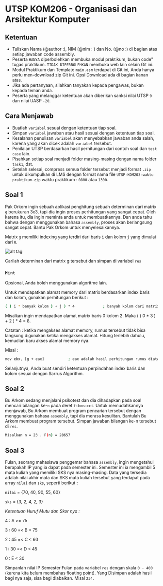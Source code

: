 # UTSP KOM206 - Organisasi dan Arsitektur Komputer

## Ketentuan
- Tuliskan Nama (@author :), NIM (@nim : ) dan No. (@no :) di bagian atas setiap jawaban code assembly.
- Peserta `HANYA` diperbolehkan membuka modul praktikum, bukan code" tugas praktikum. `TIDAK DIPERBOLEHKAN` membuka web lain selain Git ini.
- Modul Praktikum dan Template `main.asm` terdapat di Git ini, Anda hanya perlu men-download zip Git ini. Opsi Download ada di bagian kanan atas.
- Jika ada pertanyaan, silahkan tanyakan kepada pengawas, bukan kepada teman anda.
- Peserta yang melanggar ketentuan akan diberikan sanksi nilai UTSP `0` dan nilai UASP `-20`.


## Cara Menjawab
- Buatlah `variabel` sesuai dengan ketentuan tiap soal.
- Simpan `variabel` jawaban atau hasil sesuai dengan ketentuan tiap soal.
- Kesalahan penulisan `variabel` akan menyebabkan jawaban anda salah, karena yang akan dicek adalah `variabel` tersebut.
- Penilaian UTSP berdasarkan hasil perhitungan dari contoh soal dan `test case` lain.
- Pisahkan setiap soal menjadi folder masing-masing dengan nama folder `task1`, dst.
- Setelah selesai, compress semua folder tersebut menjadi format `.zip` untuk dikumpulkan di LMS dengan format nama file
`UTSP-KOM203-waktu praktikum.zip` waktu praktikum : `0800` atau `1300`.

## Soal 1

Pak Orkom ingin sebuah aplikasi penghitung sebuah determinan dari matrix ` g ` berukuran 3x3, tapi dia ingin proses perhitungan yang sangat cepat.
Oleh karena itu, dia ingin meminta anda untuk membuatkannya. Dan anda tahu bahwa dengan menggunakan bahasa `assembly`, proses akan
berlangsung sangat cepat. Bantu Pak Orkom untuk menyelesaikannya.

Matrix `g` memiliki indexing yang terdiri dari baris `i` dan kolom `j` yang dimulai dari `0`.

![alt tag](http://www.cmsc.uwa.edu.au/__data/assets/image/0010/760546/formula-1.gif)

Carilah determinan dari matrix g tersebut dan simpan di variabel ` res `

### `Hint`

Opsional, Anda boleh menggunakan algoritme lain.

Untuk mendapatkan alamat memory dari matrix berdasarkan index baris dan kolom, gunakan perhitungan berikut :
```bash
( ( i * banyak kolom ) + j ) * 4             ; banyak kolom dari matrix 3x3 = 3
```
Misalkan ingin mendapatkan alamat matrix baris 0 kolom 2. Maka ( ( 0 * 3 ) + 2 ) * 4 = 8.

Catatan : ketika mengakses alamat memory, rumus tersebut tidak bisa langsung digunakan ketika mengakses alamat.
Hitung terlebih dahulu, kemudian baru akses alamat memory nya.

Misal :
```bash
mov ebx, [g + eax]           ; eax adalah hasil perhitungan rumus diatas.
```

Selanjutnya, Anda buat sendiri ketentuan perpindahan index baris dan kolom sesuai dengan Sarrus Algorithm.



## Soal 2

Bu Arkom sedang menjalani psikotest dan dia dihadapkan pada soal mencari bilangan ke-`n` pada deret `fibonacci`. Untuk memudahkannya
menjawab, Bu Arkom membuat program pencarian tersebut dengan menggunakan bahasa `assembly`, tapi dia merasa kesulitan.
Bantulah Bu Arkom membuat program tersebut. Simpan jawaban bilangan ke-n tersebut di `res`.

```bash
Misalkan n = 23 . F(n) = 28657
```

## Soal 3

Fulan, seorang mahasiswa penggemar bahasa `assembly`, ingin mengetahui berapakah IP yang ia dapat pada semester ini.
Semester ini ia mengambil 5 mata kuliah yang memiliki SKS nya masing-masing.
Data yang tersedia adalah nilai akhir mata dan SKS mata kuliah tersebut yang terdapat pada array `nilai` dan `sks`, seperti berikut :

`nilai` = {70, 40, 90, 55, 60}

`sks` = {3, 2, 4, 2, 3}


*Ketentuan Huruf Mutu dan Skor nya :*

4 : A >= 75

3 : 60 =< B < 75

2 : 45 =< C < 60

1 : 30 =< D < 45

0 : E < 30

Simpanlah nilai IP Semester Fulan pada variabel `res` dengan skala `0 - 400` (karena kita belum membahas floating point).
Yang Disimpan adalah hasil bagi nya saja, sisa bagi diabaikan. Misal `234`.
